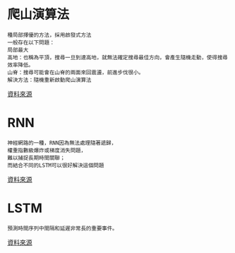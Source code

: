 #  爬山演算法  
```
種局部擇優的方法，採用啟發式方法  
一般存在以下問題：  
局部最大  
高地：也稱為平頂，搜尋一旦到達高地，就無法確定搜尋最佳方向，會產生隨機走動，使得搜尋效率降低。  
山脊：搜尋可能會在山脊的兩面來回震盪，前進步伐很小。  
解決方法：隨機重新啟動爬山演算法
```
[資料來源](https://zh.m.wikipedia.org/zh-tw/%E7%88%AC%E5%B1%B1%E7%AE%97%E6%B3%95)  

#  RNN 
```
神經網路的一種，RNN因為無法處理隨著遞歸，  
權重指數級爆炸或梯度消失問題，  
難以捕捉長期時間關聯；  
而結合不同的LSTM可以很好解決這個問題  
```  
[資料來源](https://zh.wikipedia.org/zh-tw/%E5%BE%AA%E7%8E%AF%E7%A5%9E%E7%BB%8F%E7%BD%91%E7%BB%9C)  
# LSTM    
```
預測時間序列中間隔和延遲非常長的重要事件。
```
[資料來源](https://zh.wikipedia.org/zh-tw/%E9%95%B7%E7%9F%AD%E6%9C%9F%E8%A8%98%E6%86%B6) 
